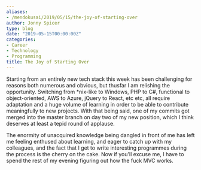 ```yaml
---
aliases:
- /mendokusai/2019/05/15/the-joy-of-starting-over
author: Jonny Spicer
type: blog
date: "2019-05-15T00:00:00Z"
categories:
- Career
- Technology
- Programming
title: The Joy of Starting Over
---
```

Starting from an entirely new tech stack this week has been challenging for reasons both numerous and obvious, but thusfar I am
relishing the opportunity. Switching from *nix-like to Windows, PHP to C#, functional to object-oriented, AWS to Azure, jQuery to
React, etc etc, all require adaptation and a huge volume of learning in order to be able to contribute meaningfully to new projects.
With that being said, one of my commits got merged into the master branch on day two of my new position, which I think deserves at
least a tepid round of applause.

The enormity of unacquired knowledge being dangled in front of me has left me feeling enthused about learning, and eager to catch up
with my colleagues, and the fact that I get to write interesting programmes during the process is the cherry on the cake. Now if you'll
excuse me, I have to spend the rest of my evening figuring out how the fuck MVC works.
